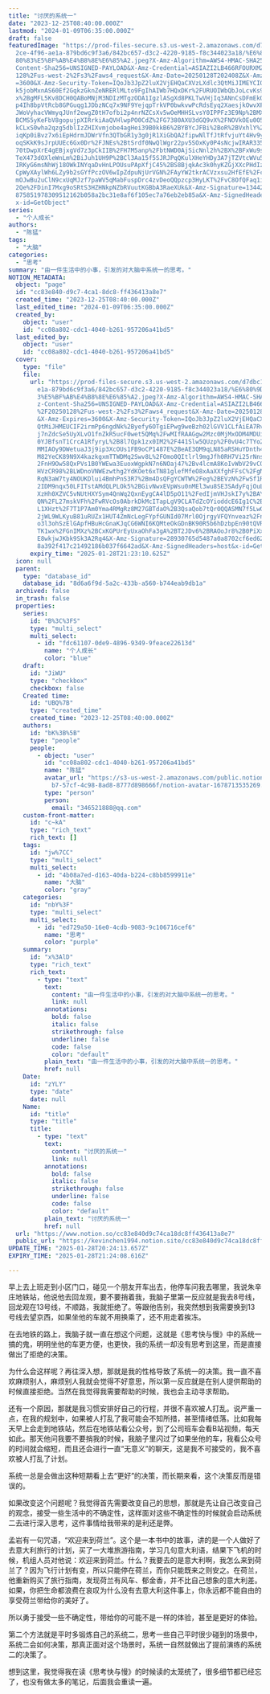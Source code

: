 ```yaml
---
title: "讨厌的系统一"
date: "2023-12-25T08:40:00.000Z"
lastmod: "2024-01-09T06:35:00.000Z"
draft: false
featuredImage: "https://prod-files-secure.s3.us-west-2.amazonaws.com/d7dbc101-8\
  2ce-4f96-ae1a-879bd6c9f3a6/842bc657-d3c2-4220-9185-f8c344023a18/%E6%80%9D%E8%\
  80%83%E5%BF%AB%E4%B8%8E%E6%85%A2.jpeg?X-Amz-Algorithm=AWS4-HMAC-SHA256&X-Amz-\
  Content-Sha256=UNSIGNED-PAYLOAD&X-Amz-Credential=ASIAZI2LB466RFOURXMZ%2F20250\
  128%2Fus-west-2%2Fs3%2Faws4_request&X-Amz-Date=20250128T202408Z&X-Amz-Expires\
  =3600&X-Amz-Security-Token=IQoJb3JpZ2luX2VjEHQaCXVzLXdlc3QtMiJIMEYCIQDiYOWfwj\
  k5jobMxnAS60Ef2GqkzGknZeNRERlMLto9FgIhAIWb7HQxDKr%2FURUOIWbQbJoLcvKs93yuUfg67\
  x%2BgMFL5Kv8DCH0QABoMNjM3NDIzMTgzODA1IgzlASgXd8PKLTwVHjIq3ANnCsDFmEkOv%2Bt6Uq\
  p4Ih8bpVtRcb8GPGuqg1JDbzNCq7x9NF9YejqpTrkVP0bwkvwPcRdsEyq2XaesjkOwvXFHH6ijNJH\
  JWoVyhacVWmyqJUnf2ewgZ0tH7ofbi2p4nrNZCsXv5wOeMHHSLvsY0IPPFz3E9Np%2BMXc8x%2BVK\
  BCMS5yKeFbV8gopujpXIRrkiAaQVHlwpPO0CdZ%2FG7380AXU3dGQ9vX%2FNOVkOEu0O5YCA8PIyp\
  kCLxS0wha2qzg5dblIzZHIXvmjobe4agHei39B0kkB6%2BYBYcJFBi%2BoR%2BVxhlY%2FazG8H9V\
  iqKp0iBvz7x6iEpHdrmJDWrVfn3QTbGR1y3g0jR1XiGbQA2fipwNlTfJtRfvjuYt4Hv9yEYSRpMjY\
  oqSKkK9sJrpUUEc6Gx0Dr%2FJNEs%2BtSrdf0NwQlWgr22pv5SOxKy0P4sNcjwIRAR335FQILPEuj\
  70tDwpXrE4gEBjxgVd7z3pCkIIB%2FH7M5anp%2FbtNWD0AjSicNnl2h%2BX%2BFxWu9s%2Fdun9z\
  TeX473dOXleWnLm%2BiJuh1UH9P%2BCl3Aa15f5SJRJPqQKulXHeYHDy3A7jTZVtcWVu5lpibY5MP\
  IRKyG6msNhWj18OWkINYqaDvHnLPOUsuPApXfjC45%2BS8BjqkAc3k0hyKZGjXXcPHdIzcjIYGQ6Q\
  CpWyXAylWh6LZy9b2sGYfPczOV6wIpZdpuNjUrVGN%2FAyYW2tkrACVzxsu2HfEfE%2FcjeYfJI3T\
  mOJwBu2uClN9cxUqMJzf7paWV5qMabFuspDrc4zvDeoQQpzcp3HyLKT%2FvC8OfQFaq1iQpEaB05Q\
  2Qe%2FDinI7Mxg9oSRtS3HZHNkpNZbRVuutKGBbA3RaeXUk&X-Amz-Signature=1344280e3c6da\
  875851978309512162b058a2bc31e8af6f105ec7a76eb2eb85a&X-Amz-SignedHeaders=host&\
  x-id=GetObject"
series:
  - "个人成长"
authors:
  - "陈猛"
tags:
  - "大脑"
categories:
  - "思考"
summary: "由一件生活中的小事，引发的对大脑中系统一的思考。"
NOTION_METADATA:
  object: "page"
  id: "cc83e840-d9c7-4ca1-8dc8-ff436413a8e7"
  created_time: "2023-12-25T08:40:00.000Z"
  last_edited_time: "2024-01-09T06:35:00.000Z"
  created_by:
    object: "user"
    id: "cc08a802-cdc1-4040-b261-957206a41bd5"
  last_edited_by:
    object: "user"
    id: "cc08a802-cdc1-4040-b261-957206a41bd5"
  cover:
    type: "file"
    file:
      url: "https://prod-files-secure.s3.us-west-2.amazonaws.com/d7dbc101-82ce-4f96-a\
        e1a-879bd6c9f3a6/842bc657-d3c2-4220-9185-f8c344023a18/%E6%80%9D%E8%80%8\
        3%E5%BF%AB%E4%B8%8E%E6%85%A2.jpeg?X-Amz-Algorithm=AWS4-HMAC-SHA256&X-Am\
        z-Content-Sha256=UNSIGNED-PAYLOAD&X-Amz-Credential=ASIAZI2LB46673NVZAUG\
        %2F20250128%2Fus-west-2%2Fs3%2Faws4_request&X-Amz-Date=20250128T202310Z\
        &X-Amz-Expires=3600&X-Amz-Security-Token=IQoJb3JpZ2luX2VjEHQaCXVzLXdlc3\
        QtMiJHMEUCIF2irmPp6ngdNk%2Byefy6OTgiEPwg9weBzh02lGVV1CLfAiEA7RvPrISn7hN\
        j7nZdcSe5UyXLvO1fnZkR5ucF0wet5QMq%2FwMIfRAAGgw2Mzc0MjMxODM4MDUiDJOj6Oef\
        0YJBfsnT1CrcA1RfyryL%2B8l7Qpk1zx0IM2%2F441Slw5QUzp%2F0vU4c7TYo2ibVO8QOc\
        MMIAOy9DWetuaJ3j9ip3XcOUs1FB9oCP1487E%2BeAE3QM9qLN85aRSHuYDnth4LE2rR%2B\
        M82YeCK89N9X4kazkgxmTTWDMq2Swv8L%2FOmo0QItlrl9mgJfh0RH7Vi25rNnsqsNJJrd%\
        2FnH9Ow58QxPVs1B0YWEwa3EuoxWgpkN7n6NOaj47%2Bv4lcmA8KoIvWbV29vCQQvIK2YOv\
        HVzCR98%2BLWDnoVNWEzwthg2YdKOet6xTN81glefMfeO8xAaXXfghFFsC%2FgN5jlhi1J1\
        RqN3aW7ty4NOUKDlui4BmhPnS3R7%2Bm4DsQFgYCWTW%2Feg%2BEVzN%2FwSf1RFMPjsI5D\
        2IDM9nqx50LFITstAMdQLPLOk5%2BGivNwxEVpWsu0nMEl3wu8SE3SAdyFqjOuLexvaEuoW\
        XzHh0XZVC5vNUtHXYSym4QnWq2QxnEygCA4lD5pO11%2FedIjmVHJskI7y%2BAY03jtFJfG\
        QN%2FL27mskVFh%2FwRVcOs0AbrkDkMcITapLgV9CLATdZcOYioddcE6Ig1C%2Bk%2B9JQ0\
        L1XHzt%2F7T1P7Am0Yma4RMgRz8M27GBTdaO%2B3QsaQob7tQr0QQASMN7f5LwGOqUBxZ68\
        2jWL9WLKyuB81uRUZx1HUT4ZmNcLegFYpfGUNId07Mrl0OjrgyVFQYnveaz%2Fnkbmx%2Bm\
        o3l3ohSzElGApfHBuHcGnaKJqCG6WNI6KQMteOkGDnBK90R5b6hDzbpEn90tQVRoEp%2BdN\
        TK1wx%2FGnIMXz%2BCxKGPUrEyUxaOhFa3gA%2BT2JDv6%2BRAOoJr8%2B0PiXxSOWRBDDG\
        E8wkjwJKbk9Sk3A2Rq4&X-Amz-Signature=28930765d5487a0a8702cf6ed62d228f4e5\
        8a392f417c21492186b037f6642ad&X-Amz-SignedHeaders=host&x-id=GetObject"
      expiry_time: "2025-01-28T21:23:10.625Z"
  icon: null
  parent:
    type: "database_id"
    database_id: "8d6a6f9d-5a2c-433b-a560-b744eab9db1a"
  archived: false
  in_trash: false
  properties:
    series:
      id: "B%3C%3FS"
      type: "multi_select"
      multi_select:
        - id: "fdc61107-0de9-4896-9349-9feace22613d"
          name: "个人成长"
          color: "blue"
    draft:
      id: "JiWU"
      type: "checkbox"
      checkbox: false
    Created time:
      id: "UBQ%7B"
      type: "created_time"
      created_time: "2023-12-25T08:40:00.000Z"
    authors:
      id: "bK%3B%5B"
      type: "people"
      people:
        - object: "user"
          id: "cc08a802-cdc1-4040-b261-957206a41bd5"
          name: "陈猛"
          avatar_url: "https://s3-us-west-2.amazonaws.com/public.notion-static.com/775523\
            b7-57cf-4c98-8ad8-8777d898666f/notion-avatar-1678713535269.png"
          type: "person"
          person:
            email: "346521888@qq.com"
    custom-front-matter:
      id: "c~kA"
      type: "rich_text"
      rich_text: []
    tags:
      id: "jw%7CC"
      type: "multi_select"
      multi_select:
        - id: "4b08a7ed-d163-40da-b224-c8bb8599911e"
          name: "大脑"
          color: "gray"
    categories:
      id: "nbY%3F"
      type: "multi_select"
      multi_select:
        - id: "ed729a50-16e0-4cdb-9083-9c106716cef6"
          name: "思考"
          color: "purple"
    summary:
      id: "x%3AlD"
      type: "rich_text"
      rich_text:
        - type: "text"
          text:
            content: "由一件生活中的小事，引发的对大脑中系统一的思考。"
            link: null
          annotations:
            bold: false
            italic: false
            strikethrough: false
            underline: false
            code: false
            color: "default"
          plain_text: "由一件生活中的小事，引发的对大脑中系统一的思考。"
          href: null
    Date:
      id: "zYLY"
      type: "date"
      date: null
    Name:
      id: "title"
      type: "title"
      title:
        - type: "text"
          text:
            content: "讨厌的系统一"
            link: null
          annotations:
            bold: false
            italic: false
            strikethrough: false
            underline: false
            code: false
            color: "default"
          plain_text: "讨厌的系统一"
          href: null
  url: "https://www.notion.so/cc83e840d9c74ca18dc8ff436413a8e7"
  public_url: "https://kevinchen1994.notion.site/cc83e840d9c74ca18dc8ff436413a8e7"
UPDATE_TIME: "2025-01-28T20:24:13.657Z"
EXPIRY_TIME: "2025-01-28T21:24:08.616Z"

---
```

<link rel="stylesheet" href="https://cdn.jsdelivr.net/npm/katex@0.16.2/dist/katex.min.css" integrity="sha384-bYdxxUwYipFNohQlHt0bjN/LCpueqWz13HufFEV1SUatKs1cm4L6fFgCi1jT643X" crossorigin="anonymous">


早上去上班走到小区门口，碰见一个朋友开车出去，他停车问我去哪里，我说朱辛庄地铁站，他说他去回龙观，要不要捎着我，我脑子里第一反应就是我去8号线，回龙观在13号线，不顺路，我就拒绝了。等跟他告别，我突然想到我需要换到13号线去望京西，如果坐他的车就不用换乘了，还不用走着挨冻。


在去地铁的路上，我脑子就一直在想这个问题，这就是《思考快与慢》中的系统一搞的鬼，明明坐他的车更方便，也更快，我的系统一却没有思考到这里，而是直接做出了拒绝的决策。


为什么会这样呢？再往深入想，那就是我的性格导致了系统一的决策。我一直不喜欢麻烦别人，麻烦别人我就会觉得不好意思，所以第一反应就是在别人提供帮助的时候直接拒绝。当然在我觉得我需要帮助的时候，我也会主动寻求帮助。


还有一个原因，那就是我习惯安排好自己的行程，并很不喜欢被人打乱。说严重一点，在我的规划中，如果被人打乱了我可能会不知所措，甚至情绪低落。比如我每天早上会走到地铁站，然后在地铁站看公众号，到了公司班车会看B站视频，每天如此。那天他问我要不要捎我的时候，我脑子里闪过了如果坐他的车，我看公众号的时间就会缩短，而且还会进行一直“无意义”的聊天，这是我不可接受的，我不喜欢被人打乱了计划。


系统一总是会做出这种短期看上去“更好”的决策，而长期来看，这个决策反而是错误的。


如果改变这个问题呢？我觉得首先需要改变自己的思想，那就是先让自己改变自己的观念，接受一些生活中的不确定性，这样面对这些不确定性的时候就会启动系统二去进行深入思考，这件事情给我带来的是利还是弊。


孟岩有一句咒语，“欢迎来到荷兰”。这个是一本书中的故事，讲的是一个人做好了去意大利旅行的计划，买了一大堆旅游指南，学习几句意大利语，结果下飞机的时候，机组人员对他说：欢迎来到荷兰。什么？我要去的是意大利啊，我怎么来到荷兰了？因为飞行计划有变，所以只能停在荷兰，而你只能既来之则安之。在荷兰，他重新购买了旅行指南，发现荷兰有风车、郁金香，并不比自己想象的意大利差。如果，你把生命都浪费在哀叹为什么没有去意大利这件事上，你永远都不能自由的享受荷兰带给你的美好了。


所以勇于接受一些不确定性，带给你的可能不是一样的体验，甚至是更好的体验。


第二个方法就是平时多锻炼自己的系统二，思考一些自己平时很少碰到的场景中，系统二会如何决策，那真正面对这个场景时，系统一自然就做出了提前演练的系统二的决策了。


想到这里，我觉得我在读《思考快与慢》的时候读的太笼统了，很多细节都已经忘了，也没有做太多的笔记，后面我会重读一遍。

